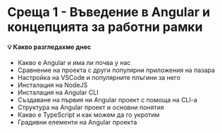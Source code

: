 # Среща 1 - Въведение в Angular и концепцията за работни рамки
 
#### 💡 Какво разгледахме днес
- Какво е Angular и има ли почва у нас
- Сравнение на проекта с други популярни приложения на пазара
- Настройка на VSCode и популярните плъгини за него 
- Инсталация на NodeJS
- Инсталация на Angular CLI
- Създаване на първия ни Angular проект с помоща на CLI-a
- Структура на Angular проект и основни понятия
- Какво е TypeScript и как можем да го укротим
- Градивни елементи на Angular проекта

<!-- #### 🔗 Полезни линкове
- [Уроци и първи стъпки](https://angular.dev/)
- [Компоненти](https://angular.io/guide/component-overview)
- [Сервизи](https://angular.io/guide/architecture-services)
- [Темплеити](https://angular.io/guide/template-overview) -->

<!-- #### 🕹️ Ресурси и материали
- [Сорс код от срещата](./source/) -->
